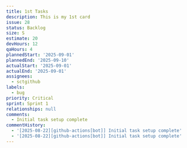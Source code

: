 ```yaml
---
title: 1st Tasks
description: This is my 1st card
issue: 28
status: Backlog
size: S
estimate: 20
devHours: 12
qaHours: 4
plannedStart: '2025-09-01'
plannedEnd: '2025-09-10'
actualStart: '2025-09-01'
actualEnd: '2025-09-01'
assignees:
  - sctgithub
labels:
  - bug
priority: Critical
sprint: Sprint 1
relationships: null
comments:
  - Initial task setup complete
commentHistory:
  - '[2025-08-22][github-actions[bot]] Initial task setup complete'
  - '[2025-08-22][github-actions[bot]] Initial task setup complete'
---
```


